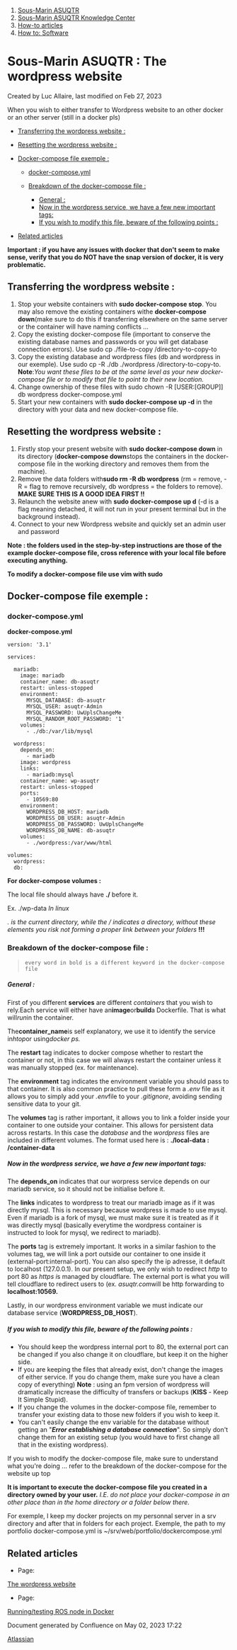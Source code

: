 1. [Sous-Marin ASUQTR](index.html)
2. [Sous-Marin ASUQTR Knowledge Center](Sous-Marin-ASUQTR-Knowledge-Center_5144578.html)
3. [How-to articles](How-to-articles_13533186.html)
4. [How to: Software](42827871.html)

# Sous-Marin ASUQTR : The wordpress website

Created by Luc Allaire, last modified on Feb 27, 2023

When you wish to either transfer to Wordpress website to an other docker or an other server (still in a docker pls)

* [Transferring the wordpress website :](#Thewordpresswebsite-Transferringthewordpresswebsite:)
* [Resetting the wordpress website :](#Thewordpresswebsite-Resettingthewordpresswebsite:)
* [Docker-compose file exemple :](#Thewordpresswebsite-Docker-composefileexemple:)

  * [docker-compose.yml](#Thewordpresswebsite-docker-compose.yml)
  * [Breakdown of the docker-compose file :](#Thewordpresswebsite-Breakdownofthedocker-composefile:)

    * [General :](#Thewordpresswebsite-General:)
    * [Now in the wordpress service, we have a few new important tags:](#Thewordpresswebsite-Nowinthewordpressservice,wehaveafewnewimportanttags:)
    * [If you wish to modify this file, beware of the following points :](#Thewordpresswebsite-Ifyouwishtomodifythisfile,bewareofthefollowingpoints:)
* [Related articles](#Thewordpresswebsite-Relatedarticles)

**Important : if you have any issues with docker that don't seem to make sense, verify that you do NOT have the snap version of docker, it is very problematic.**

## Transferring the wordpress website :

1. Stop your website containers with **sudo docker-compose stop**. You may also remove the existing containers withe **docker-compose down**(make sure to do this if transferring elsewhere on the same server or the container will have naming conflicts ...
2. Copy the existing docker-compose file (important to conserve the existing database names and passwords or you will get database connection errors). Use sudo cp ./file-to-copy /directory-to-copy-to
3. Copy the existing database and wordpress files (db and wordpress in our exemple). Use sudo cp -R ./db ./wordpress /directory-to-copy-to. **Note**:*You want these files to be at the same level as your new docker-compose file or to modify that file to point to their new location.*
4. Change ownership of these files with sudo chown -R \[USER:\[GROUP\]\] db wordpress docker-compose.yml
5. Start your new containers with **sudo docker-compose up -d** in the directory with your data and new docker-compose file.

## Resetting the wordpress website :

1. Firstly stop your present website with **sudo docker-compose down** in its directory (**docker-compose down**stops the containers in the docker-compose file in the working directory and removes them from the machine).
2. Remove the data folders with**sudo rm -R db wordpress** (rm = remove, -R = flag to remove recursively, db wordpress = the folders to remove). **MAKE SURE THIS IS A GOOD IDEA FIRST !!**
3. Relaunch the website anew with **sudo docker-compose up d** (-d is a flag meaning detached, it will not run in your present terminal but in the background instead).
4. Connect to your new Wordpress website and quickly set an admin user and password

**Note : the folders used in the step-by-step instructions are those of the example docker-compose file, cross reference with your local file before executing anything.**

**To modify a docker-compose file use vim with sudo**

## Docker-compose file exemple :

### docker-compose.yml

**docker-compose.yml**

```
version: '3.1'

services:

  mariadb:
    image: mariadb
    container_name: db-asuqtr
    restart: unless-stopped
    environment:
      MYSQL_DATABASE: db-asuqtr
      MYSQL_USER: asuqtr-Admin
      MYSQL_PASSWORD: UwUplsChangeMe
	  MYSQL_RANDOM_ROOT_PASSWORD: '1'
    volumes:
      - ./db:/var/lib/mysql

  wordpress:
    depends_on: 
      - mariadb
    image: wordpress
    links:
      - mariadb:mysql
    container_name: wp-asuqtr 
    restart: unless-stopped
    ports:
      - 10569:80
    environment:
      WORDPRESS_DB_HOST: mariadb
      WORDPRESS_DB_USER: asuqtr-Admin
      WORDPRESS_DB_PASSWORD: UwUplsChangeMe
      WORDPRESS_DB_NAME: db-asuqtr
    volumes:
      - ./wordpress:/var/www/html

volumes:
  wordpress:
  db:
```

**For docker-compose volumes :**

The local file should always have **./** before it.

Ex. ./wp-data *In linux*

*. is the current directory, while the / indicates a directory, without these elements you risk not forming a proper link between your folders* **!!!**

### Breakdown of the docker-compose file :

> ```
> every word in bold is a different keyword in the docker-compose file
> ```

##### General :

First of you different **services** are different *containers* that you wish to rely.Each service will either have an**image**or**build**a Dockerfile. That is what will*run*in the container.

The**container\_name**is self explanatory, we use it to identify the service in*htop*or using*docker ps.*

The **restart** tag indicates to docker compose whether to restart the container or not, in this case we will always restart the container unless it was manually stopped (ex. for maintenance).

The **environment** tag indicates the environment variable you should pass to that container. It is also common practice to pull these form a *.env* file as it allows you to simply add your *.env*file to your *.gitignore*, avoiding sending sensitive data to your git.

The **volumes** tag is rather important, it allows you to link a folder inside your container to one outside your container. This allows for persistent data across restarts. In this case the *database* and the *wordpress* files are included in different volumes. The format used here is : **./local-data : /container-data**

##### Now in the **wordpress** service, we have a few new important tags:

The **depends\_on** indicates that our worpress service depends on our mariadb service, so it should not be initialise before it.

The **links** indicates to wordpress to treat our mariadb image as if it was directly mysql. This is necessary because wordpress is made to use mysql. Even if mariadb is a fork of mysql, we must make sure it is treated as if it was directly mysql (basically everytime the wordpress container is instructed to look for mysql, we redirect to mariadb).

The **ports** tag is extremely important. It works in a similar fashion to the volumes tag, we will link a port outside our container to one inside it (external-port:internal-port). You can also specify the ip adresse, it default to localhost (127.0.0.1). In our present setup, we only wish to redirect *http* to port 80 as *https i*s managed by cloudflare. The external port is what you will tell cloudflare to redirect users to (ex. *asuqtr.com*will be http forwarding to **localhost:10569.**

Lastly, in our wordpress environment variable we must indicate our database service (**WORDPRESS\_DB\_HOST**).

##### If you wish to modify this file, beware of the following points :

* You should keep the wordpress internal port to 80, the external port can be changed if you also change it on cloudflare, but keep it on the higher side.
* If you are keeping the files that already exist, don't change the images of either service. If you do change them, make sure you have a clean copy of everything) **Note** : using an fpm version of wordpress will dramatically increase the difficulty of transfers or backups (**KISS** - Keep It Simple Stupid).
* If you change the volumes in the docker-compose file, remember to transfer your existing data to those new folders if you wish to keep it.
* You can't easily change the env variable for the database without getting an "***Error establishing a database connection***". So simply don't change them for an existing setup (you would have to first change all that in the existing wordpress).

If you wish to modify the docker-compose file, make sure to understand what you're doing ... refer to the breakdown of the docker-compose for the website up top

**It is important to execute the docker-compose file you created in a directory owned by your user.** *I.E. do not place your docker-compose in an other place than in the home directory or a folder below there.*

For exemple, I keep my docker projects on my personnal server in a srv directory and after that in folders for each project. Exemple, the path to my portfolio docker-compose.yml is ~/srv/web/portfolio/dockercompose.yml

## Related articles

* Page:

[The wordpress website](/display/SUBUQTR/The+wordpress+website)
* Page:

[Running/testing ROS node in Docker](/pages/viewpage.action?pageId=29851650)

Document generated by Confluence on May 02, 2023 17:22

[Atlassian](https://www.atlassian.com/)